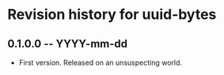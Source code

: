 # Revision history for uuid-bytes

## 0.1.0.0 -- YYYY-mm-dd

* First version. Released on an unsuspecting world.
